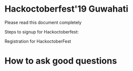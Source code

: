 # Hackoctoberfest'19 Guwahati

Please read this document completely

Steps to signup for Hackoctoberfest:

Registration for HackoctoberFest

# How to ask good questions